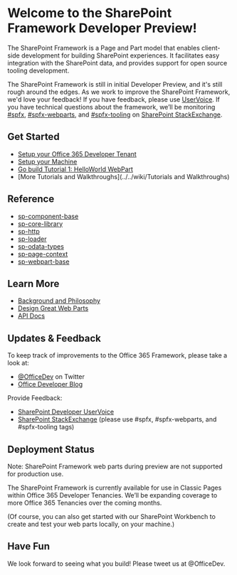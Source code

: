 # Welcome to the SharePoint Framework Developer Preview!

The SharePoint Framework is a Page and Part model that enables client-side development for building SharePoint experiences. It facilitates easy integration with the SharePoint data, and provides support for open source tooling development.

The SharePoint Framework is still in initial Developer Preview, and it's still rough around the edges.  As we work to improve the SharePoint Framework, we'd love your feedback!  If you have feedback, please use [UserVoice](https://sharepoint.uservoice.com/forums/329220-sharepoint-dev-platform).  If you have technical questions about the framework, we’ll be monitoring [#spfx](http://sharepoint.stackexchange.com/tags/spfx/), [#spfx-webparts](http://sharepoint.stackexchange.com/tags/spfx-webparts/), and [#spfx-tooling](http://sharepoint.stackexchange.com/tags/spfx-tooling/) on [SharePoint StackExchange](http://sharepoint.stackexchange.com/).  

## Get Started

* [Setup your Office 365 Developer Tenant](../../wiki/Setup-SharePoint-Tenant)
* [Setup your Machine](../../wiki/Setup-your-machine)
* [Go build Tutorial 1: HelloWorld WebPart](../../wiki/HelloWorld-WebPart)
* [More Tutorials and Walkthroughs](../../wiki/Tutorials and Walkthroughs)

## Reference
* [sp-component-base](reference/spdx/sp-component-base.md)
* [sp-core-library](reference/spdx/sp-core-library.md)
* [sp-http](reference/spdx/sp-http.md)
* [sp-loader](reference/spdx/sp-loader.md)
* [sp-odata-types](reference/spdx/sp-odata-types.md)
* [sp-page-context](reference/spdx/sp-page-context.md)
* [sp-webpart-base](reference/spdx/sp-webpart-base.md)



## Learn More

* [Background and Philosophy](../../wiki/Why-SPFx)
* [Design Great Web Parts](../../wiki/Design-Great-Webparts)
* [API Docs](https://sharepoint.github.io/)

## Updates & Feedback

To keep track of improvements to the Office 365 Framework, please take a look at:
* [@OfficeDev](https://twitter.com/officedev) on Twitter
* [Office Developer Blog](http://dev.office.com/blogs)

Provide Feedback:

* [SharePoint Developer UserVoice](https://sharepoint.uservoice.com/forums/329220-sharepoint-dev-platform)
* [SharePoint StackExchange](http://sharepoint.stackexchange.com/) (please use #spfx, #spfx-webparts, and #spfx-tooling tags)

## Deployment Status

Note: SharePoint Framework web parts during preview are not supported for production use.

The SharePoint Framework is currently available for use in Classic Pages within Office 365 Developer Tenancies.  We’ll be expanding coverage to more Office 365 Tenancies over the coming months.

(Of course, you can also get started with our SharePoint Workbench to create and test your web parts locally, on your machine.)

## Have Fun

We look forward to seeing what you build!  Please tweet us at @OfficeDev.

